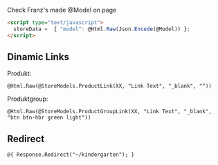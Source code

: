 Check Franz's made @Model on page

```html
<script type="text/javascript">
  storeData =  { "model": @Html.Raw(Json.Encode(@Model)) };
</script>
```

## Dinamic Links

Produkt:
```razor
@Html.Raw(@StoreModels.ProductLink(XX, "Link Text", "_blank", ""))
```

Produktgroup:
```razor
@Html.Raw(@StoreModels.ProductGroupLink(XX, "Link Text", "_blank", "btn btn-hbr green light"))
```

## Redirect

```razor
@{ Response.Redirect("~/kindergarten"); }
```